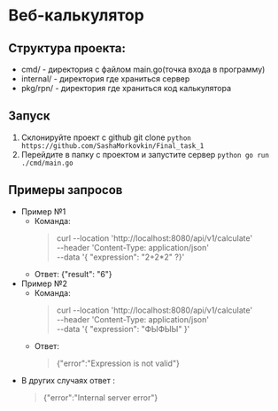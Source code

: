 ﻿# Веб-калькулятор
## Структура проекта:
+ cmd/ - директория с файлом main.go(точка входа в программу)
+ internal/ - директория где храниться сервер
+ pkg/rpn/ - директория где храниться код калькулятора

## Запуск
1. Склонируйте проект с github git clone ```python https://github.com/SashaMorkovkin/Final_task_1```
2. Перейдите в папку с проектом и запустите сервер ```python go run ./cmd/main.go```

## Примеры запросов
+ Пример №1
    + Команда:
        >curl --location 'http://localhost:8080/api/v1/calculate' \
        >--header 'Content-Type: application/json' \
        >--data '{
        >"expression": "2+2*2"
        ?}'
    + Ответ:
        {"result": "6"}
+ Пример №2
    + Команда:
        >curl --location 'http://localhost:8080/api/v1/calculate' \
        >--header 'Content-Type: application/json' \
        >--data '{
        >"expression": "ФЫФЫЫ"
        >}'
    + Ответ:
        >{"error":"Expression is not valid"}
+ В других случаях ответ :
    >{"error":"Internal server error"}
